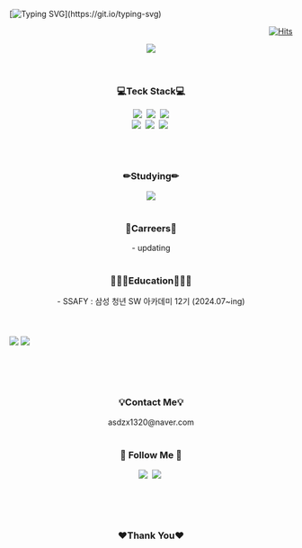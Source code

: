 [![Typing SVG](https://readme-typing-svg.demolab.com?font=Fira+Code&weight=500&size=21&pause=1000&color=F79393&background=FFFFFF00&random=false&width=435&lines=Welcome+to+Hari's+github!)](https://git.io/typing-svg)
<!--움직이는 이미지
![header](https://capsule-render.vercel.app/api?type=waving&color=timeGradient&text=LEE%20HA%20RI%20%20😊&animation=twinkling&fontSize=35&fontAlignY=40&fontAlign=70&height=250)-->


<!--방문자수 확인-->
<div align="right">
	
[![Hits](https://hits.seeyoufarm.com/api/count/incr/badge.svg?url=https%3A%2F%2Fgithub.com%2Fgjbae1212%2Fhit-counter&count_bg=%23FF7B88&title_bg=%23555555&icon=github.svg&icon_color=%23E7E7E7&title=hits&edge_flat=false)](https://hits.seeyoufarm.com)
</div>



<div align="center">
	<img align="center" src="https://2.gall-gif.com/hygall/files/attach/images/82/557/552/189/1786b119778bb1ca718047c3a20e7285.gif" />
</div>
<br>
<br>

<div align="center">
<div align="center">
    <h3>💻Teck Stack💻</h3>
    <p>
    <img src="https://img.shields.io/badge/Html5-E34F26?style=flat&logo=html5&logoColor=white"/></a>&nbsp 
    <img src="https://img.shields.io/badge/css3-1572B6?style=flat&logo=css3&logoColor=white"/></a>&nbsp 
    <img src="https://img.shields.io/badge/Javascript-F7DF1E?style=flat&logo=javascript&logoColor=white"/></a><br>
    <img src="https://img.shields.io/badge/Node.js-5FA04E?style=flat&logo=Node.tjs3&logoColor=white"/></a>&nbsp
    <img src="https://img.shields.io/badge/react-61DAFB?style=flat&logo=react&logoColor=white"/></a>&nbsp
    <img src="https://img.shields.io/badge/Mysql-E6B91E?style=flat-square&logo=MySql&logoColor=white"/></a>&nbsp 
    </p>
	<br>
	<br>
    <h3 >✏Studying✏</h3>
    <img src="https://img.shields.io/badge/Python-3766AB?style=flat&logo=Python&logoColor=white"/></a>
	<br>
	<br>
  <h3>📃Carreers📃</h3>
  - updating
  	<br>
	<br>
  <h3>👩🏻‍🎓Education👩🏻‍🎓</h3>
  - SSAFY : 삼성 청년 SW 아카데미 12기 (2024.07~ing)
  <br><br>
  <br><br>
</div>
<div align="left">
    <img align="center" src="http://mazassumnida.wtf/api/v2/generate_badge?boj=asdzx1320"/>
    <!--깃허브-->
    <img align="center" src="https://github-readme-stats.vercel.app/api?username=Leehariri&show_icons=true&theme=radical">
  </div>
</div>
<br>
<br>

<br>
<br>
<div align="center">
	<h3>💡Contact Me💡</h3>
	asdzx1320@naver.com
	<br>
	<br>
	<h3>🌈 Follow Me 🌈</h3>
	<p>
	<a href="https://www.instagram.com/haaari_bo/"><img src="https://img.shields.io/badge/tistory-000000?style=flat&logo=tistory&logoColor=white&link=https://www.instagram.com/haaari_bo/"/></a>&nbsp
	<a href="https://www.instagram.com/haaari_bo/"><img src="https://img.shields.io/badge/Instagram-E4405F?style=flat&logo=Instagram&logoColor=white&link=https://www.instagram.com/haaari_bo/"/></a>&nbsp
	</p>
	<br>
	<br>
	<br>
	<h3>❤Thank You❤</h3>
</div>

